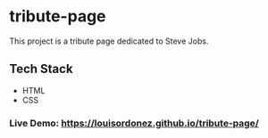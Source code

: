 # tribute-page
This project is a tribute page dedicated to Steve Jobs.

## Tech Stack
- HTML
- CSS

### Live Demo: https://louisordonez.github.io/tribute-page/
